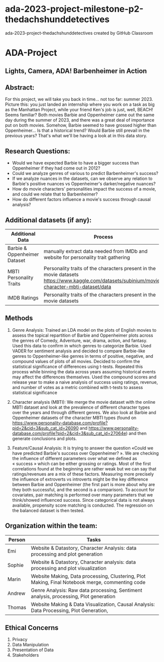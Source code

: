# ada-2023-project-milestone-p2-thedachshunddetectives
ada-2023-project-thedachshunddetectives created by GitHub Classroom
# ADA-Project

## Lights, Camera, ADA! Barbenheimer in Action

## Abstract: 

For this project, we will take you back in time... not too far: summer 2023. Picture this: you just landed an internship where you work on a task as big as the Manhattan Project, while your friend Ken's job is just, well, BEACH! Seems familiar? Both movies Barbie and Oppenheimer came out the same day during the summer of 2023, and there was a great deal of importance put on both movies. Somehow, Barbie seemed to have grossed higher than Oppenheimer... Is that a historical trend? Would Barbie still prevail in the previous years? That's what we'll be having a look at in this data story.


## Research Questions: 
* Would we have expected Barbie to have a bigger success than Oppenheimer if they had come out in 2012?
* Could we analyze genres of various to predict Barbenheimer's success? 
* If we analyze nuances in the datasets, can we observe any relation to Barbie's positive nuances vs Oppenheimer's darker/negative nuances?
* How do movie characters' personalities impact the success of a movie, and could we relate that to Barbenheimer?
* How do different factors influence a movie's success through causal analysis?


## Additional datasets (if any): 

| Additional Data  | Process |
| ------------- | ------------- |
| Barbie & Oppenheimer Dataset  | manually extract data needed from IMDb and website for personality trait gathering|
| MBTI Personality Traits  | Personality traits of the characters present in the movie datasets https://www.kaggle.com/datasets/subinium/movie-character-mbti-dataset/data|
| IMDB Ratings | Personality traits of the characters present in the movie datasets|

## Methods
1. Genre Analysis: Trained an LDA model on the plots of English movies to assess the topical repartition of Barbie and Oppenheimer plots across the genres of Comedy, Adventure, war, drama, action, and fantasy. Used this data to confirm in which genres to categorize Barbie. Used VADER for sentiment analysis and decided to compare Barbie-like genres to Oppenheimer-like genres in terms of positive, negative, and compound values of plots of all movies. Decided to confirm the statistical significance of differences using t-tests. Repeated this process while binning the data across years assuming historical events may affect the differences themselves. Used the compound scores and release year to make a naive analysis of success using ratings, revenue, and number of votes as a metric combined with t-tests to assess statistical significance

2. Character analysis (MBTI): We merge the movie dataset with the online MBTI dataset and look at the prevalence of different character types over the years and through different genres. We also look at Barbie and Oppenheimer datasets of the character MBTI types (found on https://www.personality-database.com/profile?pid=2&cid=3&sub_cat_id=26090 and https://www.personality-database.com/profile?pid=2&cid=3&sub_cat_id=27064e) and then generate conclusions and plots.
  
3. Feature/Causal Analysis: It is trying to answer the question «Could we have predicted Barbie's success over Oppenheimer? ». We are checking the influence of different parameters over what we defined as « success » which can be either grossing or ratings. Most of the first correlations found at the beginning are rather weak but we can say that ratings/revenues are a mix of these factors. Measuring more precisely the influence of extroverts vs introverts might be the key difference between Barbie and Oppenheimer (the first part is more about why are they both successful, and the second is a comparison). To account for covariates, pair matching is performed over many parameters that we think/showed influenced success. Since categorical data is not always available, propensity score matching is conducted. The regression on the balanced dataset is then tested.


## Organization within the team: 

| Person | Tasks |
| ------------- | ------------- |
| Emi  | Website & Datastory, Character Analysis: data processing and plot generation |
| Sophie | Website & Datastory, Character analysis: data processing and plot visualization |
| Marin|  Website Making, Data processing, Clustering, Plot Making, Final Notebook merge, commenting code |
| Andrew|  Genre Analysis: Raw data processing, Sentiment analysis, processing, Plot generation|
| Thomas|  Website Making & Data Visualization, Causal Analysis: Data Processing, Plot Generation,  |

## Ethical Concerns
1. Privacy
2. Data Manipulation
3. Presentation of Data
4. Stakeholders


